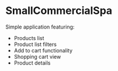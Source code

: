 # SmallCommercialSpa

Simple application featuring:

- Products list
- Product list filters
- Add to cart functionality
- Shopping cart view
- Product details
